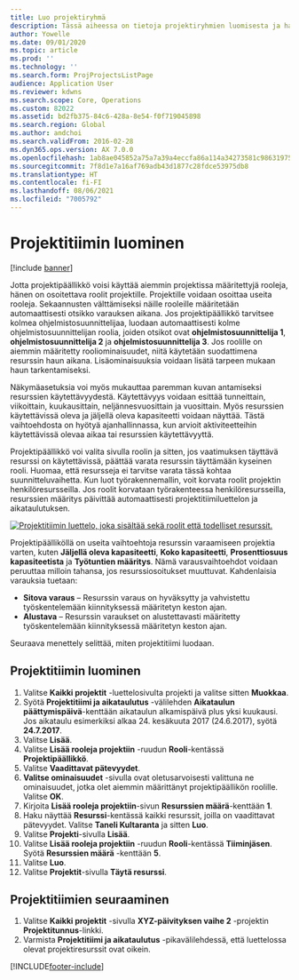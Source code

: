 ```yaml
---
title: Luo projektiryhmä
description: Tässä aiheessa on tietoja projektiryhmien luomisesta ja hallinnasta.
author: Yowelle
ms.date: 09/01/2020
ms.topic: article
ms.prod: ''
ms.technology: ''
ms.search.form: ProjProjectsListPage
audience: Application User
ms.reviewer: kdwns
ms.search.scope: Core, Operations
ms.custom: 82022
ms.assetid: bd2fb375-84c6-428a-8e54-f0f719045898
ms.search.region: Global
ms.author: andchoi
ms.search.validFrom: 2016-02-28
ms.dyn365.ops.version: AX 7.0.0
ms.openlocfilehash: 1ab8ae045852a75a7a39a4eccfa86a114a34273581c98631975bcbfac5a7a343
ms.sourcegitcommit: 7f8d1e7a16af769adb43d1877c28fdce53975db8
ms.translationtype: HT
ms.contentlocale: fi-FI
ms.lasthandoff: 08/06/2021
ms.locfileid: "7005792"
---
```

# <a name="create-a-project-team"></a>Projektitiimin luominen

[!include [banner](../includes/banner.md)]

Jotta projektipäällikkö voisi käyttää aiemmin projektissa määritettyjä rooleja, hänen on osoitettava roolit projektille. Projektille voidaan osoittaa useita rooleja. Sekaannusten välttämiseksi näille rooleille määritetään automaattisesti otsikko varauksen aikana. Jos projektipäällikkö tarvitsee kolmea ohjelmistosuunnittelijaa, luodaan automaattisesti kolme ohjelmistosuunnittelijan roolia, joiden otsikot ovat **ohjelmistosuunnittelija 1**, **ohjelmistosuunnittelija 2** ja **ohjelmistosuunnittelija 3**. Jos roolille on aiemmin määritetty rooliominaisuudet, niitä käytetään suodattimena resurssin haun aikana. Lisäominaisuuksia voidaan lisätä tarpeen mukaan haun tarkentamiseksi.

Näkymäasetuksia voi myös mukauttaa paremman kuvan antamiseksi resurssien käytettävyydestä. Käytettävyys voidaan esittää tunneittain, viikoittain, kuukausittain, neljännesvuosittain ja vuosittain. Myös resurssien käytettävissä oleva ja jäljellä oleva kapasiteetti voidaan näyttää. Tästä vaihtoehdosta on hyötyä ajanhallinnassa, kun arvioit aktiviteetteihin käytettävissä olevaa aikaa tai resurssien käytettävyyttä.

Projektipäällikkö voi valita sivulla roolin ja sitten, jos vaatimuksen täyttävä resurssi on käytettävissä, päättää varata resurssin täyttämään kyseinen rooli. Huomaa, että resursseja ei tarvitse varata tässä kohtaa suunnitteluvaihetta. Kun luot työrakennemallin, voit korvata roolit projektin henkilöresursseilla. Jos roolit korvataan työrakenteessa henkilöresursseilla, resurssien määritys päivittää automaattisesti projektitiimiluettelon ja aikataulutuksen.

[![Projektitiimin luettelo, joka sisältää sekä roolit että todelliset resurssit.](./media/projectresourcing03-1024x368.jpg)](./media/projectresourcing03.jpg) 

Projektipäälliköllä on useita vaihtoehtoja resurssin varaamiseen projektia varten, kuten **Jäljellä oleva kapasiteetti**, **Koko kapasiteetti**, **Prosenttiosuus kapasiteetista** ja **Työtuntien määritys**. Nämä varausvaihtoehdot voidaan peruuttaa milloin tahansa, jos resurssiosoitukset muuttuvat. Kahdenlaisia varauksia tuetaan:

- **Sitova varaus** – Resurssin varaus on hyväksytty ja vahvistettu työskentelemään kiinnityksessä määritetyn keston ajan.
- **Alustava** – Resurssin varaukset on alustettavasti määritetty työskentelemään kiinnityksessä määritetyn keston ajan.

Seuraava menettely selittää, miten projektitiimi luodaan.

## <a name="create-a-project-team"></a>Projektitiimin luominen

1. Valitse **Kaikki projektit** -luettelosivulta projekti ja valitse sitten **Muokkaa**.
2. Syötä **Projektitiimi ja aikataulutus** -välilehden **Aikataulun päättymispäivä**-kenttään aikataulun alkamispäivä plus yksi kuukausi. Jos aikataulu esimerkiksi alkaa 24. kesäkuuta 2017 (24.6.2017), syötä **24.7.2017**.
3. Valitse **Lisää**.
4. Valitse **Lisää rooleja projektiin** -ruudun **Rooli**-kentässä **Projektipäällikkö**.
5. Valitse **Vaadittavat pätevyydet**.
6. **Valitse ominaisuudet** -sivulla ovat oletusarvoisesti valittuna ne ominaisuudet, jotka olet aiemmin määrittänyt projektipäällikön roolille. Valitse **OK**.
7. Kirjoita **Lisää rooleja projektiin**-sivun **Resurssien määrä**-kenttään **1**.
8. Haku näyttää **Resurssi**-kentässä kaikki resurssit, joilla on vaadittavat pätevyydet. Valitse **Taneli Kultaranta** ja sitten **Luo**.
9. Valitse **Projekti**-sivulla **Lisää**.
10. Valitse **Lisää rooleja projektiin** -ruudun **Rooli**-kentässä **Tiiminjäsen**. Syötä **Resurssien määrä** -kenttään **5**.
11. Valitse **Luo**.
12. Valitse **Projektit**-sivulla **Täytä resurssi**.

## <a name="monitor-project-teams"></a>Projektitiimien seuraaminen
1. Valitse **Kaikki projektit** -sivulla **XYZ-päivityksen vaihe 2** -projektin **Projektitunnus**-linkki.
2. Varmista **Projektitiimi ja aikataulutus** -pikavälilehdessä, että luettelossa olevat projektiresurssit ovat oikein.


[!INCLUDE[footer-include](../includes/footer-banner.md)]